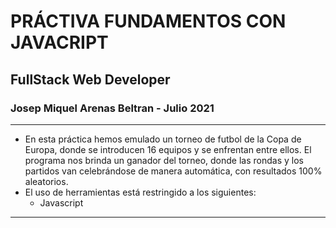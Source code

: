 # PRÁCTIVA FUNDAMENTOS CON JAVACRIPT
## FullStack Web Developer
### Josep Miquel Arenas Beltran - Julio 2021
***
- En esta práctica hemos emulado un torneo de futbol de la Copa de Europa, donde se introducen 16 equipos y se enfrentan entre ellos. El programa nos brinda un ganador del torneo, donde las rondas y los partidos van celebrándose de manera automática, con resultados 100% aleatorios.
- El uso de herramientas está restringido a los siguientes:
    - Javascript
***
